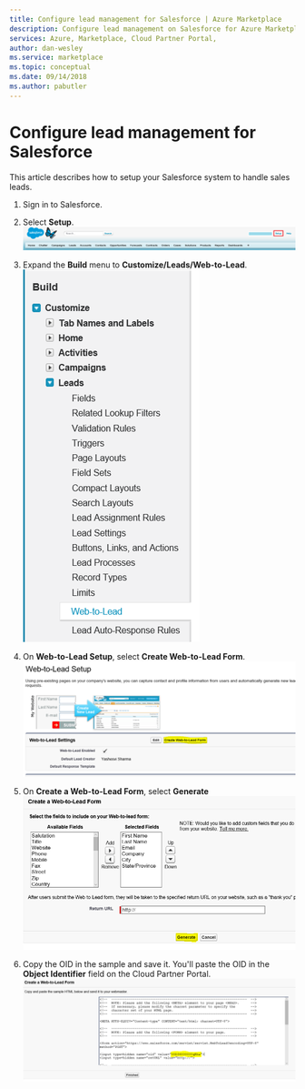 ```yaml
---
title: Configure lead management for Salesforce | Azure Marketplace
description: Configure lead management on Salesforce for Azure Marketplace customers.
services: Azure, Marketplace, Cloud Partner Portal, 
author: dan-wesley
ms.service: marketplace
ms.topic: conceptual
ms.date: 09/14/2018
ms.author: pabutler
---
```


# Configure lead management for Salesforce

This article describes how to setup your Salesforce system to handle sales leads.

1. Sign in to Salesforce.
2. Select **Setup**.
    ![Salesforce setup](./media/cloud-partner-portal-lead-management-instructions-salesforce/salesforce1.png)

3. Expand the **Build** menu to **Customize/Leads/Web-to-Lead**.
    ![Salesforce Web-to-Lead](./media/cloud-partner-portal-lead-management-instructions-salesforce/salesforce2.png)

4. On **Web-to-Lead Setup**, select **Create Web-to-Lead Form**.
    ![Salesforce create form](./media/cloud-partner-portal-lead-management-instructions-salesforce/salesforce3.png)

5. On **Create a Web-to-Lead Form**, select **Generate**
    ![Salesforce generate](./media/cloud-partner-portal-lead-management-instructions-salesforce/salesforce4.png)

6. Copy the OID in the sample and save it. You'll paste the OID in the **Object Identifier** field on the Cloud Partner Portal.
![Salesforce get OID](./media/cloud-partner-portal-lead-management-instructions-salesforce/salesforce5.png)

